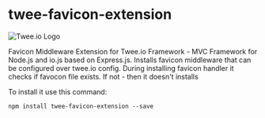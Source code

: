 # twee-favicon-extension

![Twee.io Logo](https://s3.eu-central-1.amazonaws.com/meshin/public/twee.io.png)

Favicon Middleware Extension for Twee.io Framework - MVC Framework for Node.js and io.js based on Express.js.
Installs favicon middleware that can be configured over twee.io config. 
During installing favicon handler it checks if favocon file exists. If not - then it doesn't installs

To install it use this command:

```
npm install twee-favicon-extension --save
```
